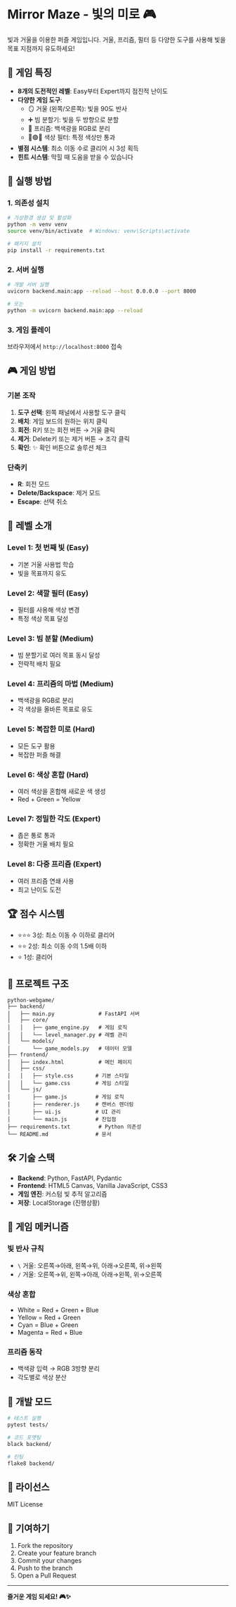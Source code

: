 # Mirror Maze - 빛의 미로 🎮

빛과 거울을 이용한 퍼즐 게임입니다. 거울, 프리즘, 필터 등 다양한 도구를 사용해 빛을 목표 지점까지 유도하세요!

## 🎯 게임 특징

- **8개의 도전적인 레벨**: Easy부터 Expert까지 점진적 난이도
- **다양한 게임 도구**:
  - 🪞 거울 (왼쪽/오른쪽): 빛을 90도 반사
  - ➕ 빔 분할기: 빛을 두 방향으로 분할
  - 🔺 프리즘: 백색광을 RGB로 분리
  - 🔴🟢🔵 색상 필터: 특정 색상만 통과
- **별점 시스템**: 최소 이동 수로 클리어 시 3성 획득
- **힌트 시스템**: 막힐 때 도움을 받을 수 있습니다

## 🚀 실행 방법

### 1. 의존성 설치

```bash
# 가상환경 생성 및 활성화
python -m venv venv
source venv/bin/activate  # Windows: venv\Scripts\activate

# 패키지 설치
pip install -r requirements.txt
```

### 2. 서버 실행

```bash
# 개발 서버 실행
uvicorn backend.main:app --reload --host 0.0.0.0 --port 8000

# 또는
python -m uvicorn backend.main:app --reload
```

### 3. 게임 플레이

브라우저에서 `http://localhost:8000` 접속

## 🎮 게임 방법

### 기본 조작

1. **도구 선택**: 왼쪽 패널에서 사용할 도구 클릭
2. **배치**: 게임 보드의 원하는 위치 클릭
3. **회전**: R키 또는 회전 버튼 → 거울 클릭
4. **제거**: Delete키 또는 제거 버튼 → 조각 클릭
5. **확인**: ✨ 확인 버튼으로 솔루션 체크

### 단축키

- **R**: 회전 모드
- **Delete/Backspace**: 제거 모드
- **Escape**: 선택 취소

## 🧩 레벨 소개

### Level 1: 첫 번째 빛 (Easy)
- 기본 거울 사용법 학습
- 빛을 목표까지 유도

### Level 2: 색깔 필터 (Easy)
- 필터를 사용해 색상 변경
- 특정 색상 목표 달성

### Level 3: 빔 분할 (Medium)
- 빔 분할기로 여러 목표 동시 달성
- 전략적 배치 필요

### Level 4: 프리즘의 마법 (Medium)
- 백색광을 RGB로 분리
- 각 색상을 올바른 목표로 유도

### Level 5: 복잡한 미로 (Hard)
- 모든 도구 활용
- 복잡한 퍼즐 해결

### Level 6: 색상 혼합 (Hard)
- 여러 색상을 혼합해 새로운 색 생성
- Red + Green = Yellow

### Level 7: 정밀한 각도 (Expert)
- 좁은 통로 통과
- 정확한 거울 배치 필요

### Level 8: 다중 프리즘 (Expert)
- 여러 프리즘 연쇄 사용
- 최고 난이도 도전

## 🏆 점수 시스템

- ⭐⭐⭐ 3성: 최소 이동 수 이하로 클리어
- ⭐⭐ 2성: 최소 이동 수의 1.5배 이하
- ⭐ 1성: 클리어

## 📁 프로젝트 구조

```
python-webgame/
├── backend/
│   ├── main.py              # FastAPI 서버
│   ├── core/
│   │   ├── game_engine.py   # 게임 로직
│   │   └── level_manager.py # 레벨 관리
│   └── models/
│       └── game_models.py   # 데이터 모델
├── frontend/
│   ├── index.html           # 메인 페이지
│   ├── css/
│   │   ├── style.css       # 기본 스타일
│   │   └── game.css        # 게임 스타일
│   └── js/
│       ├── game.js         # 게임 로직
│       ├── renderer.js     # 캔버스 렌더링
│       ├── ui.js           # UI 관리
│       └── main.js         # 진입점
├── requirements.txt         # Python 의존성
└── README.md               # 문서
```

## 🛠️ 기술 스택

- **Backend**: Python, FastAPI, Pydantic
- **Frontend**: HTML5 Canvas, Vanilla JavaScript, CSS3
- **게임 엔진**: 커스텀 빛 추적 알고리즘
- **저장**: LocalStorage (진행상황)

## 🎨 게임 메커니즘

### 빛 반사 규칙
- `\` 거울: 오른쪽→아래, 왼쪽→위, 아래→오른쪽, 위→왼쪽
- `/` 거울: 오른쪽→위, 왼쪽→아래, 아래→왼쪽, 위→오른쪽

### 색상 혼합
- White = Red + Green + Blue
- Yellow = Red + Green
- Cyan = Blue + Green
- Magenta = Red + Blue

### 프리즘 동작
- 백색광 입력 → RGB 3방향 분리
- 각도별로 색상 분산

## 🔧 개발 모드

```bash
# 테스트 실행
pytest tests/

# 코드 포맷팅
black backend/

# 린팅
flake8 backend/
```

## 📝 라이선스

MIT License

## 🤝 기여하기

1. Fork the repository
2. Create your feature branch
3. Commit your changes
4. Push to the branch
5. Open a Pull Request

---

**즐거운 게임 되세요! 🎮✨**